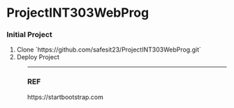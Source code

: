 # ProjectINT303WebProg
<h3>Initial Project</h3>
<ol>
  <li>Clone `https://github.com/safesit23/ProjectINT303WebProg.git` </li>
  <li>Deploy Project</li>
<ol>

<hr>
<h3>REF</h3>
https://startbootstrap.com
